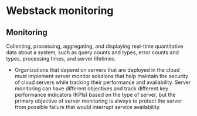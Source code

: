 # Webstack monitoring
## Monitoring
Collecting, processing, aggregating, and displaying real-time quantitative data about a system, such as query counts and types, error counts and types, processing times, and server lifetimes.
* Organizations that depend on servers that are deployed in the cloud must implement server monitor solutions that help maintain the security of cloud servers while tracking their performance and availability. Server monitoring can have different objectives and track different key performance indicators (KPIs) based on the type of server, but the primary objective of server monitoring is always to protect the server from possible failure that would interrupt service availability.
